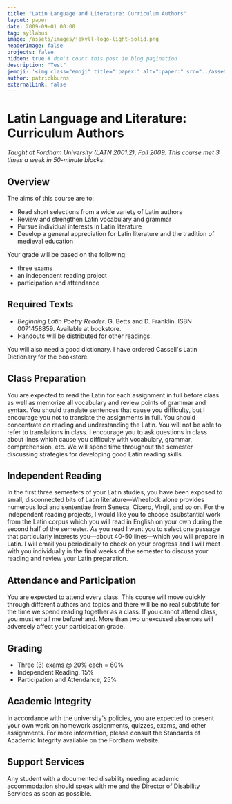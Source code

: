 ```yaml
---
title: "Latin Language and Literature: Curriculum Authors"
layout: paper
date: 2009-09-01 00:00
tag: syllabus
image: /assets/images/jekyll-logo-light-solid.png
headerImage: false
projects: false
hidden: true # don't count this post in blog pagination
description: "Test"
jemoji: '<img class="emoji" title=":paper:" alt=":paper:" src="../assets/images/paper-icon.png" height="20" width="20" align="absmiddle">'
author: patrickburns
externalLink: false
---
```


# Latin Language and Literature: Curriculum Authors

*Taught at Fordham University \(LATN 2001.2\), Fall 2009. This course met 3 times a week in 50-minute blocks.*

## Overview

The aims of this course are to:

- Read short selections from a wide variety of Latin authors
- Review and strengthen Latin vocabulary and grammar
- Pursue individual interests in Latin literature
- Develop a general appreciation for Latin literature and the tradition of medieval education

Your grade will be based on the following:

- three exams
- an independent reading project
- participation and attendance

## Required Texts

- *Beginning Latin Poetry Reader*. G. Betts and D. Franklin. ISBN 0071458859. Available at bookstore.
- Handouts will be distributed for other readings.

You will also need a good dictionary. I have ordered Cassell's Latin Dictionary for the bookstore.

## Class Preparation

You are expected to read the Latin for each assignment in full before class as well as memorize all vocabulary and review points of grammar and syntax. You should translate sentences that cause you difficulty, but I encourage you not to translate the assignments in full. You should concentrate on reading and understanding the Latin. You will not be able to refer to translations in class. I encourage you to ask questions in class about lines which cause you difficulty with vocabulary, grammar, comprehension, etc. We will spend time throughout the semester discussing strategies for developing good Latin reading skills.

## Independent Reading

In the first three semesters of your Latin studies, you have been exposed to small, disconnected bits of Latin literature—Wheelock alone provides numerous loci and sententiae from Seneca, Cicero, Virgil, and so on. For the independent reading projects, I would like you to choose asubstantial work from the Latin corpus which you will read in English on your own during the second half of the semester. As you read I want you to select one passage that particularly interests you—about 40-50 lines—which you will prepare in Latin. I will email you periodically to check on your progress and I will meet with you individually in the final weeks of the semester to discuss your reading and review your Latin preparation.

## Attendance and Participation

You are expected to attend every class. This course will move quickly through different authors and topics and there will be no real substitute for the time we spend reading together as a class. If you cannot attend class, you must email me beforehand. More than two unexcused absences will adversely affect your participation grade.

## Grading

- Three (3) exams @ 20% each = 60%
- Independent Reading, 15%
- Participation and Attendance, 25%


## Academic Integrity

In accordance with the university's policies, you are expected to present your own work on homework assignments, quizzes, exams, and other assignments. For more information, please consult the Standards of Academic Integrity available on the Fordham website.

## Support Services

Any student with a documented disability needing academic accommodation should speak with me and the Director of Disability Services as soon as possible.
